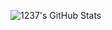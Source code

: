 ![1237's GitHub Stats](https://github-readme-stats.vercel.app/api?username=12three7&show_icons=true&theme=merko)
